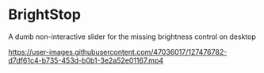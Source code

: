 
# BrightStop
A dumb non-interactive slider for the missing brightness control on desktop

https://user-images.githubusercontent.com/47036017/127476782-d7df61c4-b735-453d-b0b1-3e2a52e01167.mp4

